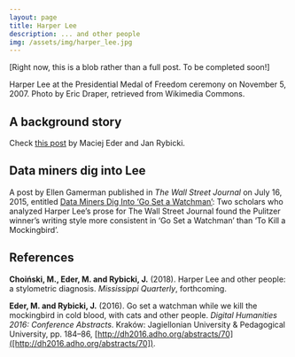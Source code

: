 ```yaml
---
layout: page
title: Harper Lee
description: ... and other people
img: /assets/img/harper_lee.jpg
---
```



[Right now, this is a blob rather than a full post. To be completed soon!]

<div class="img_row">
    <img class="col one left" src="https://upload.wikimedia.org/wikipedia/commons/5/5f/HarperLee_2007Nov05.jpg" alt="" title="Harper Lee at the Presidential Medal of Freedom ceremony on November 5, 2007. Photo by Eric Draper, retrieved from Wikimedia Commons"/>
</div>
<div class="col one caption">
    Harper Lee at the Presidential Medal of Freedom ceremony on November 5, 2007. Photo by Eric Draper, retrieved from Wikimedia Commons.
</div>


## A background story

Check [this post](https://computationalstylistics.github.io/blog/harper-lee/) by Maciej Eder and Jan Rybicki.


## Data miners dig into Lee

A post by Ellen Gamerman published in _The Wall Street Journal_ on July 16, 2015, entitled [Data Miners Dig Into ‘Go Set a Watchman’](https://www.wsj.com/articles/data-miners-dig-into-go-set-a-watchman-1437096631): Two scholars who analyzed Harper Lee’s prose for The Wall Street Journal found the Pulitzer winner’s writing style more consistent in ‘Go Set a Watchman’ than ‘To Kill a Mockingbird’.



## References

**Choiński, M., Eder, M. and Rybicki, J.** (2018). Harper Lee and other people: a stylometric diagnosis. _Mississippi Quarterly_, forthcoming.

**Eder, M. and Rybicki, J.** (2016). Go set a watchman while we kill the mockingbird in cold blood, with cats and other people. _Digital Humanities 2016: Conference Abstracts_. Kraków: Jagiellonian University & Pedagogical University, pp. 184–86, [http://dh2016.adho.org/abstracts/70]([http://dh2016.adho.org/abstracts/70]).



